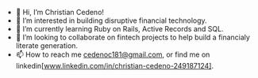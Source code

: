 - 👋 Hi, I’m Christian Cedeno!
- 👀 I’m interested in building disruptive financial technology.
- 🌱 I’m currently learning Ruby on Rails, Active Records and SQL.
- 💞️ I’m looking to collaborate on fintech projects to help build a financialy literate generation.
- 📫 How to reach me cedenoc181@gmail.com, or find me on linkedin[www.linkedin.com/in/christian-cedeno-249187124].

<!---
cedenoc181/cedenoc181 is a ✨ special ✨ repository because its `README.md` (this file) appears on your GitHub profile.
You can click the Preview link to take a look at your changes.
--->
